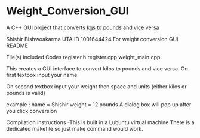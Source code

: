 # Weight_Conversion_GUI
A C++ GUI project that converts kgs to pounds and vice versa


Shishir Bishwoakarma UTA ID 1001644424  For weight conversion GUI
README

File(s) included 
Codes  register.h register.cpp weight_main.cpp




This creates a GUI interface to convert kilos to pounds and vice versa.
On first textbox input your name 

On second textbox input your weight then space and  units (either kilos or pounds is valid)

example : name = Shishir
weight = 12 pounds
A dialog box will pop up after you click conversion




Compilation instructions
-This is built in a Lubuntu virtual machine
There is a dedicated makefile so just make command would work. 
	











